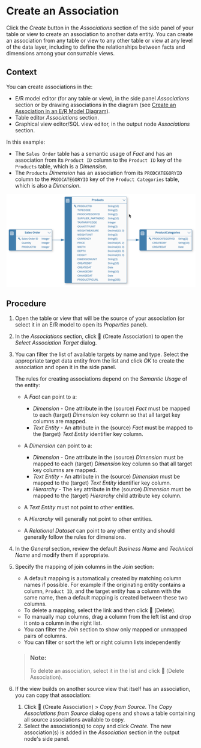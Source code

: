 <!-- loio66c6998af9974dac8f54a46515777560 -->

<link rel="stylesheet" type="text/css" href="css/sap-icons.css"/>

# Create an Association

Click the *Create* button in the *Associations* section of the side panel of your table or view to create an association to another data entity. You can create an association from any table or view to any other table or view at any level of the data layer, including to define the relationships between facts and dimensions among your consumable views.



## Context

You can create associations in the:

-   E/R model editor \(for any table or view\), in the side panel *Associations* section or by drawing associations in the diagram \(see [Create an Association in an E/R Model Diagram](create-an-association-in-an-e-r-model-diagram-82e6869.md)\).
-   Table editor *Associations* section.
-   Graphical view editor/SQL view editor, in the output node *Associations* section.

In this example:

-   The `Sales Order` table has a semantic usage of *Fact* and has an association from its `Product ID` column to the `Product ID` key of the `Products` table, which is a *Dimension*.
-   The `Products` *Dimension* has an association from its `PRODCATEGORYID` column to the `PRODCATEGORYID` key of the `Product Categories` table, which is also a *Dimension*.

![](images/Associations_Example_7966865.png)



<a name="loio66c6998af9974dac8f54a46515777560__steps_lz1_1cx_n4b"/>

## Procedure

1.  Open the table or view that will be the source of your association \(or select it in an E/R model to open its *Properties* panel\).

2.  In the *Associations* section, click <span class="FPA-icons"></span> \(Create Association\) to open the *Select Association Target* dialog.

3.  You can filter the list of available targets by name and type. Select the appropriate target data entity from the list and click *OK* to create the association and open it in the side panel.

    The rules for creating associations depend on the *Semantic Usage* of the entity:

    -   A *Fact* can point to a:

        -   *Dimension* - One attribute in the \(source\) *Fact* must be mapped to each \(target\) *Dimension* key column so that all target key columns are mapped.
        -   *Text Entity* - An attribute in the \(source\) *Fact* must be mapped to the \(target\) *Text Entity* identifier key column.

    -   A *Dimension* can point to a:

        -   *Dimension* - One attribute in the \(source\) *Dimension* must be mapped to each \(target\) *Dimension* key column so that all target key columns are mapped.
        -   *Text Entity* - An attribute in the \(source\) *Dimension* must be mapped to the \(target\) *Text Entity* identifier key column.
        -   *Hierarchy* - The key attribute in the \(source\) *Dimension* must be mapped to the \(target\) *Hierarchy* child attribute key column.

    -   A *Text Entity* must not point to other entities.

    -   A *Hierarchy* will generally not point to other entities.

    -   A *Relational Dataset* can point to any other entity and should generally follow the rules for dimensions.


4.  In the *General* section, review the default *Business Name* and *Technical Name* and modify them if appropriate.

5.  Specify the mapping of join columns in the *Join* section:

    -   A default mapping is automatically created by matching column names if possible. For example if the originating entity contains a column, `Product ID`, and the target entity has a column with the same name, then a default mapping is created between these two columns.
    -   To delete a mapping, select the link and then click <span class="FPA-icons"></span> \(Delete\).
    -   To manually map columns, drag a column from the left list and drop it onto a column in the right list.
    -   You can filter the *Join* section to show only mapped or unmapped pairs of columns.
    -   You can filter or sort the left or right column lists independently

    > ### Note:  
    > To delete an association, select it in the list and click <span class="FPA-icons"></span> \(Delete Association\).

6.  If the view builds on another source view that itself has an association, you can copy that association:

    1.  Click <span class="FPA-icons"></span> \(Create Association\) \> *Copy from Source*. The *Copy Associations from Source* dialog opens and shows a table containing all source associations available to copy.
    2.  Select the association\(s\) to copy and click *Create*. The new association\(s\) is added in the *Association* section in the output node's side panel.


